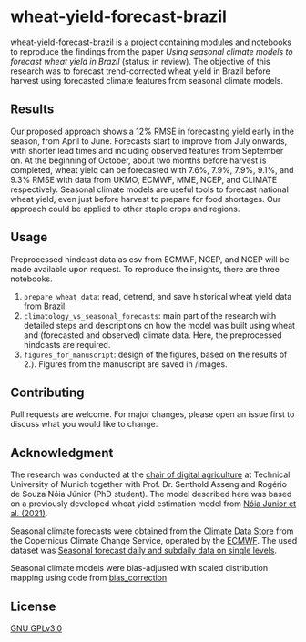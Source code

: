 # wheat-yield-forecast-brazil

wheat-yield-forecast-brazil is a project containing modules and notebooks to reproduce the findings from the paper *Using seasonal climate models to forecast wheat yield in Brazil* (status: in review). The objective of this research was to forecast trend-corrected wheat yield in Brazil before harvest using forecasted climate features from seasonal climate models. 

## Results

Our proposed approach shows a 12% RMSE in forecasting yield early in the season, from April to June. Forecasts start to improve from July onwards, with shorter lead times and including observed features from September on. At the beginning of October, about two months before harvest is completed, wheat yield can be forecasted with 7.6%, 7.9%, 7.9%, 9.1%, and 9.3% RMSE with data from UKMO, ECMWF, MME, NCEP, and CLIMATE respectively. Seasonal climate models are useful tools to forecast national wheat yield, even just before harvest to prepare for food shortages. Our approach could be applied to other staple crops and regions.

## Usage

Preprocessed hindcast data as csv from ECMWF, NCEP, and NCEP will be made available upon request.
To reproduce the insights, there are three notebooks.

1. ``prepare_wheat_data``: read, detrend, and save historical wheat yield data from Brazil. 
2. ``climatology_vs_seasonal_forecasts``: main part of the research with detailed steps and descriptions on how the model was built using wheat and (forecasted and observed) climate data. Here, the preprocessed hindcasts are required.
3. ``figures_for_manuscript``: design of the figures, based on the results of 2.). Figures from the manuscript are saved in /images.

## Contributing

Pull requests are welcome. For major changes, please open an issue first
to discuss what you would like to change.

## Acknowledgment

The research was conducted at the [chair of digital agriculture](https://www2.ls.tum.de/dag/startseite/) at Technical University of Munich together with Prof. Dr. Senthold Asseng and Rogério de Souza Nóia Júnior (PhD student). The model described here was based on a previously developed wheat yield estimation model from [Nóia Júnior et al. (2021)](https://iopscience.iop.org/article/10.1088/1748-9326/ac26f3). 

Seasonal climate forecasts were obtained from the [Climate Data Store](https://cds.climate.copernicus.eu/cdsapp#!/home) from the Copernicus Climate Change Service, operated by the [ECMWF](https://confluence.ecmwf.int/display/CKB/Description+of+the+C3S+seasonal+multi-system). The used dataset was [Seasonal forecast daily and subdaily data on single levels](https://cds.climate.copernicus.eu/cdsapp#!/dataset/seasonal-original-single-levels?tab=overview).

Seasonal climate models were bias-adjusted with scaled distribution mapping using code from [bias_correction](https://github.com/pankajkarman/bias_correction)

## License

[GNU GPLv3.0](https://choosealicense.com/licenses/gpl-3.0/)
